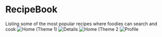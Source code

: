 # RecipeBook
Listing some of the most popular recipes where foodies can search and cook
![Home (Theme 1)](https://github.com/user-attachments/assets/5aa28129-e5a5-472b-88dc-fb902b38e1a8)
![Details](https://github.com/user-attachments/assets/21d4b135-d7de-484c-b677-2fa9454dd2a0)
![Home (Theme 2](https://github.com/user-attachments/assets/ae8e87b7-2b06-48a7-9e5d-9a519427fc9f)
![Profile](https://github.com/user-attachments/assets/7399ed63-d8a3-41ba-810e-6fabf825d9e9)
